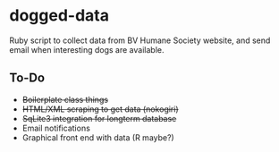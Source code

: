# dogged-data
Ruby script to collect data from BV Humane Society website, and send email when interesting dogs are available. 


## To-Do

* ~~Boilerplate class things~~
* ~~HTML/XML scraping to get data (nokogiri)~~
* ~~SqLite3 integration for longterm database~~
* Email notifications
* Graphical front end with data (R maybe?)
